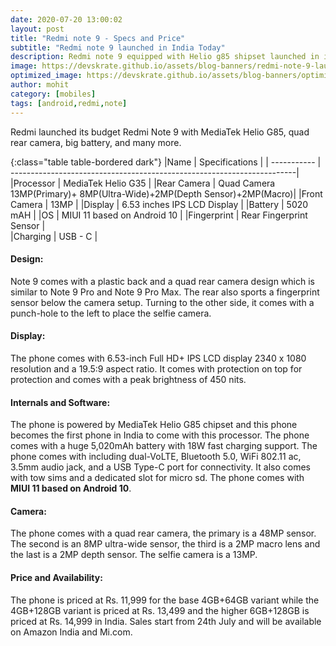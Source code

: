 ```yaml
---
date: 2020-07-20 13:00:02
layout: post
title: "Redmi note 9 - Specs and Price"
subtitle: "Redmi note 9 launched in India Today"
description: Redmi note 9 equipped with Helio g85 shipset launched in india here is everything you need to know.
image: https://devskrate.github.io/assets/blog-banners/redmi-note-9-launch.jpg
optimized_image: https://devskrate.github.io/assets/blog-banners/optimized/redmi-note-9-launch.webp
author: mohit
category: [mobiles]
tags: [android,redmi,note]
---
```

Redmi launched its budget Redmi Note 9 with MediaTek Helio G85, quad rear camera, big battery, and many more.

{:class="table table-bordered dark"}
|Name         | Specifications                                                         |
| ----------- | -----------------------------------------------------------------------|
|Processor    | MediaTek Helio G35                                                     |
|Rear Camera  | Quad Camera 13MP(Primary)+ 8MP(Ultra-Wide)+2MP(Depth Sensor)+2MP(Macro)|
|Front Camera | 13MP                                                                   |
|Display      | 6.53 inches IPS LCD Display                                            |
|Battery      | 5020 mAH                                                               |
|OS           | MIUI 11 based on Android 10                                            |
|Fingerprint  | Rear Fingerprint Sensor                                                |  
|Charging     | USB - C                                                                |

#### Design:

Note 9 comes with a plastic back and a quad rear camera design which is similar to Note 9 Pro and Note 9 Pro Max. The rear also sports a fingerprint sensor below the camera setup. Turning to the other side, it comes with a punch-hole to the left to place the selfie camera. 

#### Display:

The phone comes with 6.53-inch Full HD+ IPS LCD display 2340 x 1080 resolution and a 19.5:9 aspect ratio. It comes with protection on top for protection and comes with a peak brightness of 450 nits.
#### Internals and Software:

The phone is powered by MediaTek Helio G85 chipset and this phone becomes the first phone in India to come with this processor. The phone comes with a huge 5,020mAh battery with 18W fast charging support. The phone comes with including dual-VoLTE, Bluetooth 5.0, WiFi 802.11 ac, 3.5mm audio jack, and a USB Type-C port for connectivity. It also comes with tow sims and a dedicated slot for micro sd. The phone comes with **MIUI 11 based on Android 10**.
#### Camera:

The phone comes with a quad rear camera, the primary is a 48MP sensor. The second is an 8MP ultra-wide sensor, the third is a 2MP macro lens and the last is a 2MP depth sensor. The selfie camera is a 13MP.

#### Price and Availability:
The phone is priced at Rs. 11,999 for the base 4GB+64GB variant while the 4GB+128GB variant is priced at Rs. 13,499 and the higher 6GB+128GB is priced at Rs. 14,999 in India. Sales start from 24th July and will be available on Amazon India and Mi.com.
